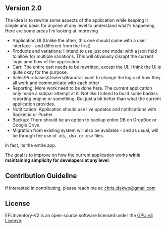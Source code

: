 ## Version 2.0
The idea is to rewrite some aspects of the application while keeping it simple and basic for anyone at any level to understand what's happening. Here are some areas I'm looking at improving
- Application UI (Unlike the other, this one should come with a user interface - and different from the first)
- Products and variations: I intend to use just one model with a json field to allow for multiple variations. This will obviously disrupt the current logic amd flow of the application.
- Cart: The entire cart needs to be rewritten, except the UI. I think the UI is quite okay for the purpose.
- Sales/Purchases/Dealers/Brands: I want to change the logic of how they all work and communicate with each other
- Reporting: More work need to be done here. The current application only made a subpar attempt at it. Not like I intend to build some badass reporting engine or something. But just a bit better than what the current application provides.
- Notification: Application should use live updates and notifications with Socket.io or Pusher
- Backup: There should be an option to backup entire DB on DropBox or Google Drive.
- Migration from existing system will also be available - and as usual, will be through the use of .xls, .xlsx, or .csv files.

In fact, its the entire app. 

The goal is to improve on how the current application works **while maintaining simplicity for developers at any level**.


## Contribution Guideline
If interested in contributing, please reach me at: <a  href='mailto:chris.idakwo@gmail.com'>chris.idakwo@gmail.com</a>


## License
EFLInventory-V2 is an open-source software licensed under the [GPU v3 License](https://www.google.com.ng/url?sa=t&rct=j&q=&esrc=s&source=web&cd=1&cad=rja&uact=8&ved=0ahUKEwin57Oi5szYAhULBcAKHS0RAQ8QFggnMAA&url=https%3A%2F%2Fwww.gnu.org%2Flicenses%2Fgpl-3.0.en.html).

